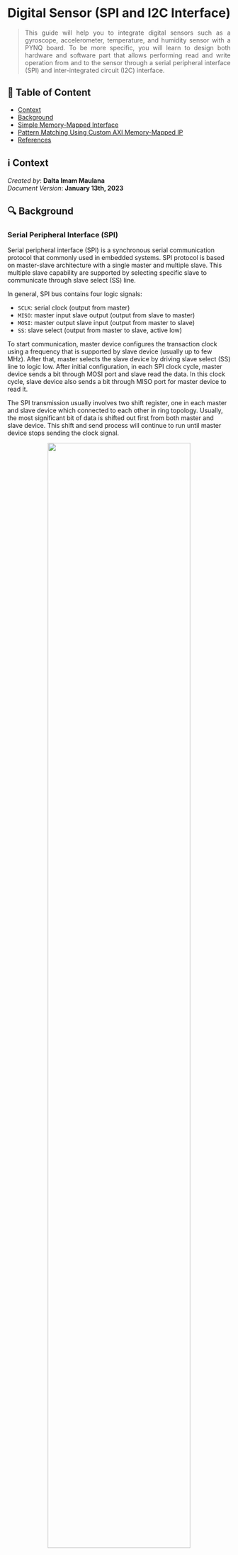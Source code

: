 # Digital Sensor (SPI and I2C Interface)
> <div align="justify"> This guide will help you to integrate digital sensors such as a gyroscope, accelerometer, temperature, and humidity sensor with a PYNQ board. To be more specific, you will learn to design both hardware and software part that allows performing read and write operation from and to the sensor through a serial peripheral interface (SPI) and inter-integrated circuit (I2C) interface.</div>



## :bookmark_tabs: Table of Content

* [Context](#information_source-context)
* [Background](#mag-background)
* [Simple Memory-Mapped Interface](#-simple-memory-mapped-interface)
* [Pattern Matching Using Custom AXI Memory-Mapped IP](#question-practice-pattern-matching-using-custom-axi-memory-mapped-ip)
* [References](#book-references)



## :information_source: Context

*Created by*: **Dalta Imam Maulana** </br>
*Document Version*: **January 13th, 2023**



## :mag: Background

### Serial Peripheral Interface (SPI)

Serial peripheral interface (SPI) is a synchronous serial communication protocol that commonly used in embedded systems. SPI protocol is based on master-slave architecture with a single master and multiple slave. This multiple slave capability are supported by selecting specific slave to communicate through slave select (SS) line.

In general, SPI bus contains four logic signals:

- `SCLK`: serial clock (output from master)
- `MISO`: master input slave output (output from slave to master)
- `MOSI`: master output slave input (output from master to slave)
- `SS`: slave select (output from master to slave, active low)

To start communication, master device configures the transaction clock using a frequency that is supported by slave device (usually up to few MHz). After that, master selects the slave device by driving slave select (SS) line to logic low. After initial configuration, in each SPI clock cycle, master device sends a bit through MOSI port and slave read the data. In this clock cycle, slave device also sends a bit through MISO port for master device to read it.

The SPI transmission usually involves two shift register, one in each master and slave device which connected to each other in ring topology. Usually, the most significant bit of data is shifted out first from both master and slave device. This shift and send process will continue to run until master device stops sending the clock signal.

<p align="center">
    <img src="https://github.com/kaistseed/intro-to-xilinx-fpga/blob/5ceb245d80d7923ccb2bec1f2a86b3dcb2e3e36b/02-axi-mmio/resources/axi-rw.png" width="80%" />
</p>

Beside setting clock frequency, master device also need to configure clock polarity (CPOL) and clock phase (CPHA). Clock polarity (CPOL) determines the polarity of clock signal. If CPOL is 0, it means that the clock is idle at 0, the leading edge is a rising edge, and trailing edge is a falling edge. Otherwise, the clock signal idle at 1, falling edge is leading edge, and rising edge is trailing edge of the clock signal.

Meanwhile, clock phase (CPHA) determines the timing of data bits relative to clock signal. If CPHA is 0, the output data will change during trailing edge of preceding clock cycle and input data will be received during next leading edge of clock signal. As for SPI interface with CPHA value of 1, the output data will change during leading edge of clock cycle and input data will be received during trailing edge of the clock cycle [1].

<p align="center">
    <img src="https://github.com/kaistseed/intro-to-xilinx-fpga/blob/5ceb245d80d7923ccb2bec1f2a86b3dcb2e3e36b/02-axi-mmio/resources/axi-rw.png" width="80%" />
</p>




### Inter-Integrated Circuit (I2C)

Inter-integrated circuit (I2C) is a multi-master, multi-slave, serial communication protocol which is widely used in embedded systems to connect low speed peripheral devices with processors or microcontrollers. I2C protocol uses two bidirectional open collector or open drain lines which are serial data line (SDA) and serial clock line (SCL). These lines are connected with pull-up resistor and typically the resistor is connected to 5V or 3.3V voltage source.

There are four possible configurations of I2C which are:

- `Master transmit`: master device is sending data to slave device.
- `Master receive`: master device is receiving data from slave device.
- `Slave transmit`: slave device is sending data to master device.
- `Slave receive`: slave device is receiving data from master device.

To begin the transaction, master device sends START signal followed by 7-bit address of the slave device, which then followed by single bit representing whether the master wants to write data (0) or read data (1) from slave. If the slave device exists, it will send back ACK signal bit for that address. After receiving ACK signal from slave, master will continue to read or write data from or to slave. The START signal is usually indicated by high-to-low transition of SDA line with SCL being high. Meanwhile, the STOP signal is indicated by a low-to-high transition of SDA with SCL in high [2].

<p align="center">
    <img src="https://github.com/kaistseed/intro-to-xilinx-fpga/blob/5ceb245d80d7923ccb2bec1f2a86b3dcb2e3e36b/02-axi-mmio/resources/axi-rw.png" width="80%" />
</p>



### MPU6050 - Gyroscope and Accelerometer Sensor

<p align="center">
    <img src="https://github.com/kaistseed/intro-to-xilinx-fpga/blob/5ceb245d80d7923ccb2bec1f2a86b3dcb2e3e36b/02-axi-mmio/resources/axi-lite-read.png" width="50%" />
</p>
MPU6050 is a sensor which consists of 3-axis accelerometer and 3-axis gyroscope sensor. This sensor can be used to measure acceleration, velocity, and orientation of an object. This module also contains digital motion processor (DMP) which can perform complex calculation such as sampling and data filtering.

The MPU6050 module support I2C protocol, so that the processor or microcontroller can read data through I2C bus. This module contains 16-bit ADC which is used to read the voltage changes caused by any kind of movements and will store the data in the internal FIFO buffer [3].




### BME280 - Temperature, Pressure, and Humidity Sensor

<p align="center">
    <img src="https://github.com/kaistseed/intro-to-xilinx-fpga/blob/5ceb245d80d7923ccb2bec1f2a86b3dcb2e3e36b/02-axi-mmio/resources/axi-lite-write.png" width="50%" />
</p>
BME280 is a temperature, humidity, and pressure sensor which can measure relative humidity from 0 to 100% scale with ±3% accuracy, barometric pressure from 300Pa to 1100 hPa with ±1hPa absolute accuracy, and temperature from -40°C to 85°C with accuracy of ±1°C. This sensor supports SPI interface and also contains internal voltage level translator. So, the module can be connected either with 5V or 3.3V supply voltage [4].



## <img style="vertical-align:middle" src="https://github.com/kaistseed/intro-to-xilinx-fpga/blob/bc75dd4823e71aa3921d17f8110f6a9771cd9d16/01-intro-to-vivado-and-pynq/resources/chip.png" width="32px" title=":chip:"/> AXI-based I2C and SPI Interface

### Create New Vivado Project and System Block Diagram

To start this section, make a new Xilinx project for PYNQ Z1 board. Make sure to choose the correct board file during the project creation process. After that, create a new block diagram as in the previous project and also add a `ZYNQ Processing System`. Don't forget to run `Connection Automation` after adding `ZYNQ IP Core`.

In this section, you will create a memory-mapped interface that can be accessed from the Python environment. There are many ways to create a memory-mapped interface. But, for this section, you will use one of the General Purpose AXI Interfaces, specifically `Processing System (PS) AXI Master Ports`.

By default, the `Processing System (PS) AXI Master Ports` is enabled when you are adding `ZYNQ Processing System Core` to the design, but if it’s disabled, you can configure it by double-clicking the `ZYNQ Processing System Core` and under the `AXI Non-Secure Enablement` section in the `PS-PL Configuration`, enable a `General Purpose AXI Master Interface`.

<p align="center">
    <img src="https://github.com/kaistseed/intro-to-xilinx-fpga/blob/5ceb245d80d7923ccb2bec1f2a86b3dcb2e3e36b/02-axi-mmio/resources/axi-master-config.png" width="60%" />
</p>

After enabling the `AXI Master port` the `ZYNQ Processing System` block diagram should look like the figure below.

<p align="center">
    <img src="https://github.com/kaistseed/intro-to-xilinx-fpga/blob/5ceb245d80d7923ccb2bec1f2a86b3dcb2e3e36b/02-axi-mmio/resources/zynq-axi-master.png" width="40%" />
</p>



### Adding AXI IIC Interface

In this section, you will add AXI IIC interface to the design. Follow the instruction below to add AXI IIC interface IP core your design:

1. Click `Add IP` button or use (Ctrl + I) keyboard shortcut and search the AXI IIC IP core.

2. Place `AXI IIC` IP core inside your design.

3. Configure IP settings by double-clicking the IP and change `IIC parameters` of the AXI IIC core.

4. In the IIC parameters, you need to change `SCL clock frequency` to match the SCL clock frequency of the sensor or IIC device. In this module, you will use MPU6050 sensor as IIC slave. So, set the SCL clock frequency to `400 KHz`. For other sensors, you can read the sensor datasheet to determine proper SCL clock frequency value.

5. Next step is to adjust the `address mode` and `SDA active state` configuration. For MPU6050 sensor, you need to set `address mode` to `7-bit` since MPU6050 address is 7-bit long and `active state of SDA` to `0`. These configurations depend on the sensor setting. So, make sure to check the sensor datasheet before changing the `AXI IIC IP configuration`.

   <p align="center">
       <img src="https://github.com/kaistseed/intro-to-xilinx-fpga/blob/5ceb245d80d7923ccb2bec1f2a86b3dcb2e3e36b/02-axi-mmio/resources/ip-editor.png" width="80%" />
   </p>

6. After that, you need to add IIC interface port in order to map the `AXI IIC` core output to the board pins. To add interface port, right click at the block diagram window and click `Create Interface Port` or use `Ctrl+L` keyboard shortcut. In the interface port window, set `interface name`, select `IIC interface`, and set the mode to `Master`. Finally, connect the `newly created interface port` with `IIC port`of AXI IIC IP core.

<p align="center">
    <img src="https://github.com/kaistseed/intro-to-xilinx-fpga/blob/5ceb245d80d7923ccb2bec1f2a86b3dcb2e3e36b/02-axi-mmio/resources/ip-editor.png" width="80%" />
</p>



### Adding AXI Quad SPI Interface

After adding AXI IIC to your design, you also need to add an SPI interface in order to communicate with SPI-based sensor. In this case, you need to add `AXI Quad SPI` IP core. To add the IP core, you can just follow the steps when you add the `AXI IIC` IP core. For AXI Quad SPI core configurations, you just need to `disable STARTUP Primitive` option.

<p align="center">
    <img src="https://github.com/kaistseed/intro-to-xilinx-fpga/blob/5ceb245d80d7923ccb2bec1f2a86b3dcb2e3e36b/02-axi-mmio/resources/overall-bd.png" width="60%" />
</p>
After adding the core, you also need to add the interface port to map AXI Quad SPI core output to the board pins. To add SPI interface port, go to `board` section next to diagram window and find `SPI connector J6`, right click after selecting SPI connector J6, and choose `Auto Connect` option. This step allows Vivado to map existing IP core in the block diagram, in this case `AXI Quad SPI block` with available port in the PYNQ-Z1 board.

<p align="center">
    <img src="https://github.com/kaistseed/intro-to-xilinx-fpga/blob/5ceb245d80d7923ccb2bec1f2a86b3dcb2e3e36b/02-axi-mmio/resources/overall-bd.png" width="60%" />
</p>



### Synthesize and Port Mapping Process

After adding both `AXI IIC` IP core and `AXI Quad SPI` IP core, run design automation and validate the design. If there are no errors, then you can generate the block design wrapper and start `synthesizing` the design.

<p align="center">
    <img src="https://github.com/kaistseed/intro-to-xilinx-fpga/blob/5ceb245d80d7923ccb2bec1f2a86b3dcb2e3e36b/02-axi-mmio/resources/overall-bd.png" width="60%" />
</p>

Before running implementation and bitstream generation process, you need to change the `board pin mapping`, so that the AXI IIC IP core and AXI Quad SPI core inputs and outputs are mapped to correct pins. To change the pin mapping, click `open synthesized design` in the left menu and after synthesized design opens, click `window > I/O ports` option from toolbar.

<p align="center">
    <img src="https://github.com/kaistseed/intro-to-xilinx-fpga/blob/5ceb245d80d7923ccb2bec1f2a86b3dcb2e3e36b/02-axi-mmio/resources/overall-bd.png" width="60%" />
</p>

In the I/O ports menu, you need to change board pin mapping as follows:

| Port Name  | Board Pin Name | Package Pin Name |  I/O Std  |
| :--------: | :------------: | :--------------: | :-------: |
| IIC_scl_io |      SCL       |       P16        | LVCMOS33* |
| IIC_sda_io |      SDA       |       P15        | LVCMOS33* |
| SPI_io0_io |   spi_mosi_i   |       R17        | LVCMOS33* |
| SPI_io1_io |   spi_miso_i   |       P18        | LVCMOS33* |
| SPI_sck_io |   spi_sclk_i   |       N17        | LVCMOS33* |
| SPI_ss_io  |    spi_ss_i    |       T16        | LVCMOS33* |

After changing the pin mapping, save the constraint, resynthesize the design and start generating design bitstream.



### Run Design on PYNQ Board

After generating bitstream, you need to connect the sensor to PYNQ board before you can run and test the design. For this module, you will connect MPU6050 sensor to the board via IIC interface. Meanwhile, SPI interface is used to connect BME280 sensor with PYNQ board. If you connect those sensors directly without Arduino shield, you can follow the schematic below.

<p align="center">
    <img src="https://github.com/kaistseed/intro-to-xilinx-fpga/blob/5ceb245d80d7923ccb2bec1f2a86b3dcb2e3e36b/02-axi-mmio/resources/overall-bd.png" width="60%" />
</p>

Otherwise, just plug the Arduino shield with sensors to the PYNQ Arduino pin header.

<p align="center">
    <img src="https://github.com/kaistseed/intro-to-xilinx-fpga/blob/5ceb245d80d7923ccb2bec1f2a86b3dcb2e3e36b/02-axi-mmio/resources/overall-bd.png" width="60%" />
</p>

Once you connect the sensors, export the bitstream file and block diagram file and upload them to the PYNQ board, you need to create a new notebook and write Python code to control the behavior of your custom AXI memory-mapped interface. 

The first thing you need to do is to import the required `PYNQ library`, `pybme280` and `pympu6050` library, and load the `overlay`. You can also check which IP core is connected to your system by using printing `ip_dict` variable from your overlay class. 

```python
# Import library
import cffi
import math
import time
import numpy as np
import datetime as dt
from pynq import Overlay
from pynq.lib.iic import AxiIIC

# Import library for MPU6050 and BME280 sensor
from pybme280 import *
from pympu6050 import *

# Import overlay
ol = Overlay("./multi_sensor_swapped.bit") # Filename might be different
# Print IP core list
print(ol.ip_dict)
```

When you check the IP core list by printing `ip_dict` variable, you will get a result similar to the result below.

```python
{'axi_iic_0': {'phys_addr': 1096810496, 'addr_range': 65536, 'type': 'xilinx.com:ip:axi_iic:2.0', 'state': None, 'interrupts': {}, 'gpio': {}, 'fullpath': 'axi_iic_0', 'mem_id': 'SEG_axi_iic_0_Reg', 'device': <pynq.pl_server.device.XlnkDevice object at 0xb02b0650>, 'driver': <class 'pynq.lib.iic.AxiIIC'>}, 'axi_quad_spi_0': {'phys_addr': 1105199104, 'addr_range': 65536, 'type': 'xilinx.com:ip:axi_quad_spi:3.2', 'state': None, 'interrupts': {}, 'gpio': {}, 'fullpath': 'axi_quad_spi_0', 'mem_id': 'SEG_axi_quad_spi_0_Reg', 'device': <pynq.pl_server.device.XlnkDevice object at 0xb02b0650>, 'driver': <class 'pynq.overlay.DefaultIP'>}}
```

Next step is to assign controller to each IP core by using the code below

```python
# Instantiate i2c controller
spi_control = ol.axi_quad_spi_0
i2c_control = ol.ip_dict['axi_iic_0']
```

After that, basically you can access both of the sensor using SPI and I2C protocol by writing command to the AXI quad SPI and AXI IIC IP core. For this module, you will be given libraries which contain function to write and read data to sensor using SPI and I2C protocol. So, you don’t need to write the function for SPI and I2C transactions.

To test the I2C protocol, first you want to check whether the MPU6050 can receive the data from PYNQ board by using code below. The code below initialize communication with MPU6050 sensor and set initial sensor parameter.

```python
# Declare AXI I2C Instance
AXII2C = AxiIIC(i2c_control)
MPUI2C = MPU6050(AXII2C, MPU6050_SCALE_2000DPS, MPU6050_RANGE_2G)
```

Then, you can do MPU6050 sensor calibration using the code below

```python
# Calibrate sensor
MPUI2C.calibrateGyro(100)

# Set threshold
MPUI2C.setThreshold(3)

# Check sensor settings
# Check sleep mode
print("Sleep mode: {}".format("Enabled" if (MPUI2C.getSleepMode()) else "Disabled"))

# Check clock source
clk_source = MPUI2C.getSensorClock()
if (clk_source == MPU6050_CLOCK_KEEP_RESET):
    print("Clock source: Reset mode")
elif (clk_source == MPU6050_CLOCK_EXTERNAL_19MHZ):
    print("Clock source: External 19.2 MHz clock")
elif (clk_source == MPU6050_CLOCK_EXTERNAL_32KHZ):
    print("Clock source: External 32.768 MHz clock")
elif (clk_source == MPU6050_CLOCK_PLL_XGYRO):
    print("Clock source: X-axis gyroscope reference")
elif (clk_source == MPU6050_CLOCK_PLL_YGYRO):
    print("Clock source: Y-axis gyroscope reference")
elif (clk_source == MPU6050_CLOCK_PLL_ZGYRO):
    print("Clock source: Z-axis gyroscope reference")
elif (clk_source == MPU6050_CLOCK_INTERNAL_8MHZ):
    print("Clock source: Internal 8 MHz oscillator")
else:
    print("Invalid clock source")
    
# Check gyroscope scale
gyro_scale = MPUI2C.getSensorScale()
if (gyro_scale == MPU6050_SCALE_250DPS):
    print("Gyroscope scale: 250 dps")
elif (gyro_scale == MPU6050_SCALE_500DPS):
    print("Gyroscope scale: 500 dps")
elif (gyro_scale == MPU6050_SCALE_1000DPS):
    print("Gyroscope scale: 1000 dps")
elif (gyro_scale == MPU6050_SCALE_2000DPS):
    print("Gyroscope scale: 2000 dps")
else:
    print("Invalid gyroscope scale setting")
    
# Check gyroscope offset
gyro_x_offset = MPUI2C.getGyroOffsetX()
gyro_y_offset = MPUI2C.getGyroOffsetY()
gyro_z_offset = MPUI2C.getGyroOffsetZ()
print("Gyroscope offset X: {} - Y: {} - Z: {}".format(gyro_x_offset, gyro_y_offset, gyro_z_offset))
```

After calibration, you can try to read some data from sensor. For example, you can read raw gyroscope data using code below

```python
while(1):
    # Get normalized gyroscope readings
    MPUI2C.getRawGyro()
    # Print result
    print("X-axis: {}, Y-axis: {}, Z-axis: {}".format(MPUI2C.raw_gyro["x_axis"], MPUI2C.raw_gyro["y_axis"], MPUI2C.raw_gyro["z_axis"]))
    # Delay
    time.sleep(0.25)
```

For the BME280 sensor with SPI interface, you can test the sensor using code below

```python
# Declare BME280 controller
BMESPI = BME280(spi_control, 0, 0)

# Check power mode
bme_mode = BMESPI.getSensorMode()
print("Sensor mode: {0:b}".format(bme_mode))

# Get sensor configuration
BMESPI.getSensorConfig()
# Print sensor configuration
print("Sensor Humidity Oversampling: {}".format(BMESPI.settings["humid_osr"]))
print("Sensor Pressure Oversampling: {}".format(BMESPI.settings["pres_osr"]))
print("Sensor Temperature Oversampling: {}".format(BMESPI.settings["temp_osr"]))
print("Sensor Filter Coefficient: {}".format(BMESPI.settings["filter_coef"]))
print("Sensor Standby Time: {}\n".format(BMESPI.settings["stby_time"]))

# Set sensor configuration
BMESPI.settings["pres_osr"] = BME280_OVERSAMPLING_1X
BMESPI.settings["temp_osr"] = BME280_OVERSAMPLING_16X
BMESPI.settings["humid_osr"] = BME280_OVERSAMPLING_2X
BMESPI.settings["filter_coef"] = BME280_FILTER_COEFF_16
BMESPI.settings["stby_time"] = BME280_STANDBY_TIME_62_5_MS

# Print sensor configuration
print("User Humidity Oversampling: {}".format(BMESPI.settings["humid_osr"]))
print("User Pressure Oversampling: {}".format(BMESPI.settings["pres_osr"]))
print("User Temperature Oversampling: {}".format(BMESPI.settings["temp_osr"]))
print("User Filter Coefficient: {}".format(BMESPI.settings["filter_coef"]))
print("User Standby Time: {}\n".format(BMESPI.settings["stby_time"]))

# Set sensor configuration settings selector
settings_sel = BME280_OSR_PRESS_SEL
settings_sel |= BME280_OSR_TEMP_SEL
settings_sel |= BME280_OSR_HUM_SEL
settings_sel |= BME280_STANDBY_SEL
settings_sel |= BME280_FILTER_SEL

# Write sensor configuration to slave device
BMESPI.setSensorConfig(settings_sel)
# Set sensor power mode
BMESPI.setSensorMode(BME280_NORMAL_MODE)

# Check power mode
bme_mode = BMESPI.getSensorMode()
print("Sensor mode: {0:b}".format(bme_mode))

# Get sensor configuration
BMESPI.getSensorConfig()
# Print sensor configuration
print("Final Humidity Oversampling: {}".format(BMESPI.settings["humid_osr"]))
print("Final Pressure Oversampling: {}".format(BMESPI.settings["pres_osr"]))
print("Final Temperature Oversampling: {}".format(BMESPI.settings["temp_osr"]))
print("Final Filter Coefficient: {}".format(BMESPI.settings["filter_coef"]))
print("Final Standby Time: {}\n".format(BMESPI.settings["stby_time"]))

# Get sensor calibration data
BMESPI.getCalibData()

# Get data from sensor
while(True):
    time.sleep(0.5)
    BMESPI.getSensorData(BME280_ALL)
    print("Temperature: {:.2f}°C - Pressure: {:.2f} Pa - Humidity: {:.2f}%\n".format(BMESPI.sensor_data["temperature"], BMESPI.sensor_data["pressure"], BMESPI.sensor_data["humidity"]))
```



## :question: [Practice] Postprocessing Sensor Data 

For practice, you can write a program to do following things:

- Read accelerometer data from MPU6050 sensor and plot the result.
- Get Pitch, Yaw, and Roll data from MPU6050 sensor and plot the result.
- Change BME280 sensor configuration such as oversampling ratio and compare the data with initial configuration. It is better if you can plot both data in one chart.

For plotting data, you can use any kind of libraries such as matplotlib or seaborn. You can also take a look at sensor datasheet `BME280`: **https://cdn.sparkfun.com/assets/e/7/3/b/1/BME280_Datasheet.pdf** and `MPU6050`: **https://invensense.tdk.com/wp-content/uploads/2015/02/MPU-6000-Register-Map1.pdf**. 

For other example program, you can find at this GitHub link `MPU6050`: **https://github.com/jarzebski/Arduino-MPU6050** and `BME280`: **https://github.com/adafruit/Adafruit_BME280_Library**. In the GitHub link, all of the example code and libraries are written in C. So, you need to write equivalent program in Python. But, you don’t need to write all of the function because you will be given a source code containing both MPU6050 and BME280 function written in Python language. 




## :book: References

- *PYNQ main website*, February 2021. Available: [**http://www.pynq.io/**](http://www.pynq.io/)
- *PYNQ-Z1 documentation*, February 2021. Available: [**https://pynq.readthedocs.io/en/v2.6.1/getting_started/pynq_z1_setup.html**](https://pynq.readthedocs.io/en/v2.6.1/getting_started/pynq_z1_setup.html) 
- *MPU6050 – Accelerometer and Gyroscope Module,* April 2021. Available:  [**https://components101.com/sensors/mpu6050-module**](https://components101.com/sensors/mpu6050-module)
- *Interface BME280 Temperature, Humidity, and Pressure Sensor with Arduino,* April 2021. Available: [**https://lastminuteengineers.com/bme280-arduino-tutorial/**](https://lastminuteengineers.com/bme280-arduino-tutorial/)
- *Adafruit BME280 Library*, April 2021. Available: [**https://github.com/adafruit/Adafruit_BME280_Library**](https://github.com/adafruit/Adafruit_BME280_Library)
- *Arduino-MPU6050*, April 2021. Available: [**https://github.com/jarzebski/Arduino-MPU6050**](https://github.com/jarzebski/Arduino-MPU6050)